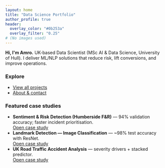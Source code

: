 ```yaml
---
layout: home
title: "Data Science Portfolio"
author_profile: true
header:
  overlay_color: "#0b253a"
  overlay_filter: "0.25"
# (No images used)
---
```


<div class="notice--primary">
<strong>Hi, I'm Amro.</strong> UK-based Data Scientist (MSc AI & Data Science, University of Hull).
I deliver ML/NLP solutions that reduce risk, lift conversions, and improve operations.
</div>

### Explore
- <a class="btn btn--primary" href="/Amro_Portfolio/projects/">View all projects</a>
- <a class="btn" href="/Amro_Portfolio/about/">About & contact</a>

### Featured case studies
- **Sentiment & Risk Detection (Humberside F&R)** — 94% validation accuracy; faster incident prioritisation.  
  <a class="btn btn--small" href="/Amro_Portfolio/projects/social-media/">Open case study</a>
- **Landmark Detection — Image Classification** — ~98% test accuracy with ResNet.  
  <a class="btn btn--small" href="/Amro_Portfolio/projects/landmark-detection/">Open case study</a>
- **UK Road Traffic Accident Analysis** — severity drivers + stacked predictor.  
  <a class="btn btn--small" href="/Amro_Portfolio/projects/uk-accidents/">Open case study</a>
